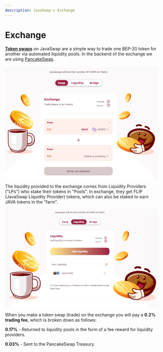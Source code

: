 ```yaml
---
description: JavaSwap's Exchange
---
```


# Exchange

[**Token swaps**](https://exchange.javaswap.io/#/swap) on JavaSwap are a simple way to trade one BEP-20 token for another via automated liquidity pools. In the backend of the exchange we are using [PancakeSwap](https://pancakeswap.finance/).

![JavaSwap Exchange UI](../.gitbook/assets/javaswap-exchange.png)

The liquidity provided to the exchange comes from Liquidity Providers \("LPs"\) who stake their tokens in "Pools". In exchange, they get FLIP \(JavaSwap Liquidity Provider\) tokens, which can also be staked to earn JAVA tokens in the "farm".

![JavaSwap Pools UI](../.gitbook/assets/liquidity.png)

When you make a token swap \(trade\) on the exchange you will pay a **0.2% trading fee**, which is broken down as follows:

**0.17%** - Returned to liquidity pools in the form of a fee reward for liquidity providers.

**0.03%** - Sent to the PancakeSwap Treasury.
